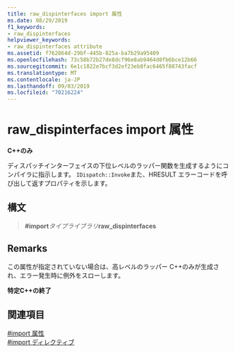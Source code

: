 ```yaml
---
title: raw_dispinterfaces import 属性
ms.date: 08/29/2019
f1_keywords:
- raw_dispinterfaces
helpviewer_keywords:
- raw_dispinterfaces attribute
ms.assetid: f762864d-29bf-445b-825a-ba7b29a95409
ms.openlocfilehash: 73c58b72b27de8dcf96e8ab9464d0fb6bce12b66
ms.sourcegitcommit: 6e1c1822e7bcf3d2ef23eb8fac6465f88743facf
ms.translationtype: MT
ms.contentlocale: ja-JP
ms.lasthandoff: 09/03/2019
ms.locfileid: "70216224"
---
```

# <a name="raw_dispinterfaces-import-attribute"></a>raw_dispinterfaces import 属性

**C++のみ**

ディスパッチインターフェイスの下位レベルのラッパー関数を生成するようにコンパイラに指示します。 `IDispatch::Invoke`また、HRESULT エラーコードを呼び出して返すプロパティを示します。

## <a name="syntax"></a>構文

> **#import***タイプライブラリ***raw_dispinterfaces**

## <a name="remarks"></a>Remarks

この属性が指定されていない場合は、高レベルのラッパー C++のみが生成され、エラー発生時に例外をスローします。

**特定C++の終了**

## <a name="see-also"></a>関連項目

[#import 属性](../preprocessor/hash-import-attributes-cpp.md)\
[#import ディレクティブ](../preprocessor/hash-import-directive-cpp.md)
